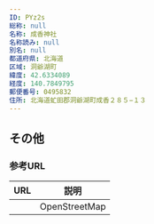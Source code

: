 ```yaml
---
ID: PYz2s
総称: null
名称: 成香神社
名称読み: null
別名: null
都道府県: 北海道
区域: 洞爺湖町
緯度: 42.6334089
経度: 140.7849795
郵便番号: 0495832
住所: 北海道虻田郡洞爺湖町成香２８５−１３
---
```


## その他

### 参考URL

| URL | 説明          |
| --- | ------------- |
|     | OpenStreetMap |
